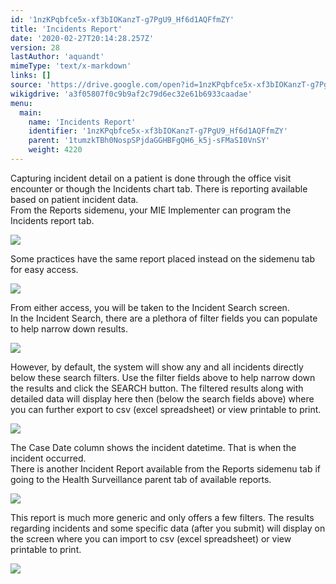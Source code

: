 ```yaml
---
id: '1nzKPqbfce5x-xf3bIOKanzT-g7PgU9_Hf6d1AQFfmZY'
title: 'Incidents Report'
date: '2020-02-27T20:14:28.257Z'
version: 28
lastAuthor: 'aquandt'
mimeType: 'text/x-markdown'
links: []
source: 'https://drive.google.com/open?id=1nzKPqbfce5x-xf3bIOKanzT-g7PgU9_Hf6d1AQFfmZY'
wikigdrive: 'a3f05807f0c9b9af2c79d6ec32e61b6933caadae'
menu:
  main:
    name: 'Incidents Report'
    identifier: '1nzKPqbfce5x-xf3bIOKanzT-g7PgU9_Hf6d1AQFfmZY'
    parent: '1tumzkTBh0NospSPjdaGGHBFgQH6_k5j-sFMaSI0VnSY'
    weight: 4220
---
```

Capturing incident detail on a patient is done through the office visit encounter or though the Incidents chart tab. There is reporting available based on patient incident data.  
From the Reports sidemenu, your MIE Implementer can program the Incidents report tab.
  
![](../incidents-report.assets/100002010000043C000001E1F944FA305A185252.png)  

Some practices have the same report placed instead on the sidemenu tab for easy access.
  
![](../incidents-report.assets/1000020100000480000001D14E509CCC5FB38084.png)  

From either access, you will be taken to the Incident Search screen.  
In the Incident Search, there are a plethora of filter fields you can populate to help narrow down results.
  
![](../incidents-report.assets/10000000000002140000022A5D02546EC04086A4.png)  

However, by default, the system will show any and all incidents directly below these search filters. Use the filter fields above to help narrow down the results and click the SEARCH button. The filtered results along with detailed data will display here then (below the search fields above) where you can further export to csv (excel spreadsheet) or view printable to print.
  
![](../incidents-report.assets/1000000000000546000000983CA5C2E590DF6AB6.png)  

The Case Date column shows the incident datetime. That is when the incident occurred.  
There is another Incident Report available from the Reports sidemenu tab if going to the Health Surveillance parent tab of available reports.
  
![](../incidents-report.assets/100002010000030F000001E003BF2C175F334BCB.png)  

This report is much more generic and only offers a few filters. The results regarding incidents and some specific data (after you submit) will display on the screen where you can import to csv (excel spreadsheet) or view printable to print.
  
![](../incidents-report.assets/10000201000004B30000017057147FAC08B441FE.png)  

